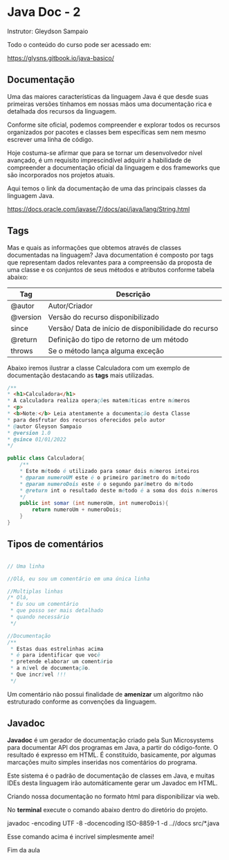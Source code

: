 # Java Doc - 2 
Instrutor: Gleydson Sampaio

Todo o conteúdo do curso pode ser acessado em:

https://glysns.gitbook.io/java-basico/

## Documentação 

Uma das maiores características da linguagem Java é que desde suas primeiras versões tínhamos em nossas mãos uma documentação rica e detalhada dos recursos da linguagem.

Conforme site oficial, podemos compreender e explorar todos os recursos organizados por pacotes e classes bem específicas sem nem mesmo escrever uma linha de código.

Hoje costuma-se afirmar que para se tornar um desenvolvedor nível avançado, é um requisito imprescindível adquirir a habilidade de compreender a documentação oficial da linguagem e dos frameworks que são incorporados nos projetos atuais.

Aqui temos o link da documentação de uma das principais classes da linguagem Java.

https://docs.oracle.com/javase/7/docs/api/java/lang/String.html

## Tags

Mas e quais as informações que obtemos através de classes documentadas na linguagem? Java documentation é composto por tags que representam dados relevantes para a compreensão da proposta de uma classe e os conjuntos de seus métodos e atributos conforme tabela abaixo:

| Tag | Descrição|
|-----|----------|
|@autor|Autor/Criador|
|@version|Versão do recurso disponibilizado|
|since|Versão/ Data de início de disponibilidade do recurso|
|@return|Definição do tipo de retorno de um método|
|throws|Se o método lança alguma exceção|

Abaixo iremos ilustrar a classe Calculadora com um exemplo de documentação destacando as **tags** mais utilizadas.

```java
/**
* <h1>Calculadora</h1>
* A calculadora realiza operações matemáticas entre números
* <p>
* <b>Note:</b> Leia atentamente a documentação desta Classe
* para desfrutar dos recursos oferecidos pelo autor
* @autor Gleyson Sampaio
* @version 1.0
* @since 01/01/2022
*/

public class Calculadora{
    /**
    * Este método é utilizado para somar dois números inteiros
    * @param numeroUM este é o primeiro parâmetro do método 
    * @param numeroDois este é o segundo parâmetro do método
    * @return int o resultado deste método é a soma dos dois números
    */
    public int somar (int numeroUm, int numeroDois){
        return numeroUm + numeroDois;
    }
}
```

## Tipos de comentários

```java

// Uma linha

//Olá, eu sou um comentário em uma única linha

//Multiplas linhas
/* Olá,
 * Eu sou um comentário
 * que posso ser mais detalhado
 * quando necessário
 */

//Documentação
/**
 * Estas duas estrelinhas acima
 * é para identificar que você 
 * pretende elaborar um comentário
 * a nível de documentação.
 * Que incrível !!!
 */

```

Um comentário não possui finalidade de **amenizar** um algoritmo não estruturado conforme as convenções da linguagem.

## Javadoc

**Javadoc** é um gerador de documentação criado pela <span style="color blue">Sun Microsystems</span> para documentar <span style="color blue">API</span> dos programas em <span style="color blue">Java</span>, a partir do <span style="color blue">código-fonte</span>. O resultado é expresso em <span style="color blue">HTML</span>. É constituído, basicamente, por algumas marcações muito simples inseridas nos comentários do programa.

Este sistema é o padrão de documentação de classes em Java, e muitas <span style="color blue">IDEs</span> desta linguagem irão automáticamente gerar um Javadoc em <span style="color blue">HTML</span>.

Criando nossa documentação no formato html para disponibilizar via web.

No **terminal** execute o comando abaixo dentro do diretório do projeto.

javadoc -encoding UTF -8 -docencoding ISO-8859-1 -d ..//docs src/*.java

Esse comando acima é incrivel simplesmente amei!

Fim da aula
